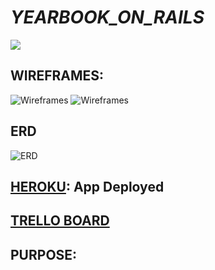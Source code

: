 # ***YEARBOOK_ON_RAILS***
![](https://i.imgur.com/930w6eJ.png)




## **WIREFRAMES:**
![Wireframes](https://i.imgur.com/D82e0wC.png)
![Wireframes](https://i.imgur.com/etELB2T.png)


## **ERD**
![ERD](https://i.imgur.com/hzFgpY6.png)

## [HEROKU](https://badgeofhonor.herokuapp.com/): App Deployed

## [TRELLO BOARD](https://trello.com/b/SQajFMeN/badge-app)
## **PURPOSE:**